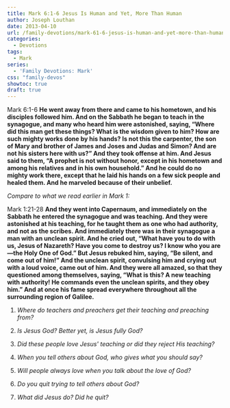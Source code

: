 ```yaml
---
title: Mark 6:1-6 Jesus Is Human and Yet, More Than Human
author: Joseph Louthan
date: 2013-04-10
url: /family-devotions/mark-61-6-jesus-is-human-and-yet-more-than-human/
categories:
  - Devotions
tags:
  - Mark
series:
  - 'Family Devotions: Mark'
css: "family-devos"
showtoc: true
draft: true
---
```

Mark 6:1-6 **He went away from there and came to his hometown, and his disciples followed him. And on the Sabbath he began to teach in the synagogue, and many who heard him were astonished, saying, “Where did this man get these things? What is the wisdom given to him? How are such mighty works done by his hands? Is not this the carpenter, the son of Mary and brother of James and Joses and Judas and Simon? And are not his sisters here with us?” And they took offense at him. And Jesus said to them, “A prophet is not without honor, except in his hometown and among his relatives and in his own household.” And he could do no mighty work there, except that he laid his hands on a few sick people and healed them. And he marveled because of their unbelief.**



_Compare to what we read earlier in Mark 1:_
  
Mark 1:21-28 **And they went into Capernaum, and immediately on the Sabbath he entered the synagogue and was teaching. And they were astonished at his teaching, for he taught them as one who had authority, and not as the scribes. And immediately there was in their synagogue a man with an unclean spirit. And he cried out, “What have you to do with us, Jesus of Nazareth? Have you come to destroy us? I know who you are—the Holy One of God.” But Jesus rebuked him, saying, “Be silent, and come out of him!” And the unclean spirit, convulsing him and crying out with a loud voice, came out of him. And they were all amazed, so that they questioned among themselves, saying, “What is this? A new teaching with authority! He commands even the unclean spirits, and they obey him.” And at once his fame spread everywhere throughout all the surrounding region of Galilee.**

1. _Where do teachers and preachers get their teaching and preaching from?_

2. _Is Jesus God? Better yet, is Jesus fully God?_

3. _Did these people love Jesus' teaching or did they reject His teaching?_

4. _When you tell others about God, who gives what you should say?_

5. _Will people always love when you talk about the love of God?_

6. _Do you quit trying to tell others about God?_

7. _What did Jesus do? Did he quit?_

&nbsp;



 [1]: https://i1.wp.com/theologic.us/wp-content/uploads/2013/04/jesus-teaching-003.png